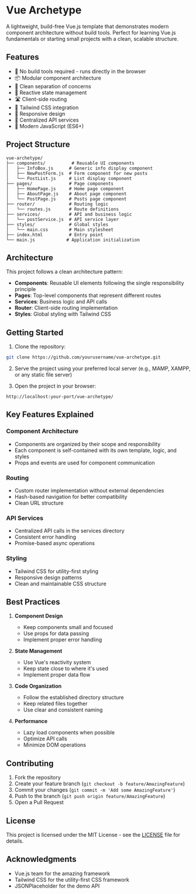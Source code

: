 # Vue Archetype

A lightweight, build-free Vue.js template that demonstrates modern component architecture without build tools. Perfect for learning Vue.js fundamentals or starting small projects with a clean, scalable structure.

## Features

- 🚀 No build tools required - runs directly in the browser
- 📦 Modular component architecture
- 🎯 Clean separation of concerns
- 🔄 Reactive state management
- 🛣️ Client-side routing
- 🎨 Tailwind CSS integration
- 📱 Responsive design
- 🔌 Centralized API services
- 📝 Modern JavaScript (ES6+)

## Project Structure

```
vue-archetype/
├── components/          # Reusable UI components
│   ├── InfoBox.js      # Generic info display component
│   ├── NewPostForm.js  # Form component for new posts
│   └── PostList.js     # List display component
├── pages/              # Page components
│   ├── HomePage.js     # Home page component
│   ├── AboutPage.js    # About page component
│   └── PostPage.js     # Posts page component
├── router/             # Routing logic
│   └── routes.js       # Route definitions
├── services/           # API and business logic
│   └── postService.js  # API service layer
├── styles/             # Global styles
│   └── main.css        # Main stylesheet
├── index.html          # Entry point
└── main.js            # Application initialization
```

## Architecture

This project follows a clean architecture pattern:

- **Components**: Reusable UI elements following the single responsibility principle
- **Pages**: Top-level components that represent different routes
- **Services**: Business logic and API calls
- **Router**: Client-side routing implementation
- **Styles**: Global styling with Tailwind CSS

## Getting Started

1. Clone the repository:
```bash
git clone https://github.com/yourusername/vue-archetype.git
```

2. Serve the project using your preferred local server (e.g., MAMP, XAMPP, or any static file server)

3. Open the project in your browser:
```
http://localhost:your-port/vue-archetype/
```

## Key Features Explained

### Component Architecture
- Components are organized by their scope and responsibility
- Each component is self-contained with its own template, logic, and styles
- Props and events are used for component communication

### Routing
- Custom router implementation without external dependencies
- Hash-based navigation for better compatibility
- Clean URL structure

### API Services
- Centralized API calls in the services directory
- Consistent error handling
- Promise-based async operations

### Styling
- Tailwind CSS for utility-first styling
- Responsive design patterns
- Clean and maintainable CSS structure

## Best Practices

1. **Component Design**
   - Keep components small and focused
   - Use props for data passing
   - Implement proper error handling

2. **State Management**
   - Use Vue's reactivity system
   - Keep state close to where it's used
   - Implement proper data flow

3. **Code Organization**
   - Follow the established directory structure
   - Keep related files together
   - Use clear and consistent naming

4. **Performance**
   - Lazy load components when possible
   - Optimize API calls
   - Minimize DOM operations

## Contributing

1. Fork the repository
2. Create your feature branch (`git checkout -b feature/AmazingFeature`)
3. Commit your changes (`git commit -m 'Add some AmazingFeature'`)
4. Push to the branch (`git push origin feature/AmazingFeature`)
5. Open a Pull Request

## License

This project is licensed under the MIT License - see the [LICENSE](LICENSE) file for details.

## Acknowledgments

- Vue.js team for the amazing framework
- Tailwind CSS for the utility-first CSS framework
- JSONPlaceholder for the demo API 
